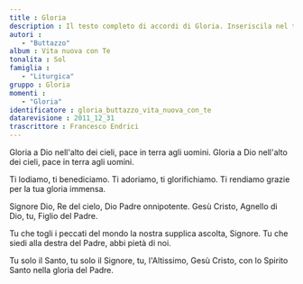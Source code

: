 ```yaml
--- 
title : Gloria
description : Il testo completo di accordi di Gloria. Inseriscila nel tuo canzoniere!
autori : 
   - "Buttazzo"
album : Vita nuova con Te
tonalita : Sol
famiglia : 
   - "Liturgica"
gruppo : Gloria
momenti : 
   - "Gloria"
identificatore : gloria_buttazzo_vita_nuova_con_te
datarevisione : 2011_12_31
trascrittore : Francesco Endrici
--- 
```




Gloria a Dio nell'alto dei cieli,
pace in terra agli uomini.
Gloria a Dio nell'alto dei cieli,
pace in terra agli uomini.  


Ti lodiamo, ti benediciamo.
Ti adoriamo, ti glorifichiamo.
Ti rendiamo grazie
per la tua gloria immensa.


Signore Dio, Re del cielo,
Dio Padre onnipotente.
Gesù Cristo, Agnello di Dio,
tu, Figlio del Padre.


Tu che togli i peccati del mondo
la nostra supplica ascolta, Signore.
Tu che siedi alla destra del Padre,
abbi pietà di noi.


Tu solo il Santo, tu solo il Signore,
tu, l'Altissimo, Gesù Cristo,
con lo Spirito Santo
nella gloria del Padre.



